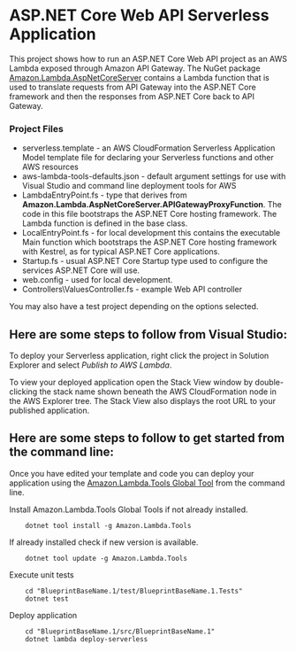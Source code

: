 # ASP.NET Core Web API Serverless Application

This project shows how to run an ASP.NET Core Web API project as an AWS Lambda exposed through Amazon API Gateway. The NuGet package [Amazon.Lambda.AspNetCoreServer](https://www.nuget.org/packages/Amazon.Lambda.AspNetCoreServer) contains a Lambda function that is used to translate requests from API Gateway into the ASP.NET Core framework and then the responses from ASP.NET Core back to API Gateway.


### Project Files ###

* serverless.template - an AWS CloudFormation Serverless Application Model template file for declaring your Serverless functions and other AWS resources
* aws-lambda-tools-defaults.json - default argument settings for use with Visual Studio and command line deployment tools for AWS
* LambdaEntryPoint.fs - type that derives from **Amazon.Lambda.AspNetCoreServer.APIGatewayProxyFunction**. The code in this file bootstraps the ASP.NET Core hosting framework. The Lambda function is defined in the base class.
* LocalEntryPoint.fs - for local development this contains the executable Main function which bootstraps the ASP.NET Core hosting framework with Kestrel, as for typical ASP.NET Core applications.
* Startup.fs - usual ASP.NET Core Startup type used to configure the services ASP.NET Core will use.
* web.config - used for local development.
* Controllers\ValuesController.fs - example Web API controller

You may also have a test project depending on the options selected.


## Here are some steps to follow from Visual Studio:

To deploy your Serverless application, right click the project in Solution Explorer and select *Publish to AWS Lambda*.

To view your deployed application open the Stack View window by double-clicking the stack name shown beneath the AWS CloudFormation node in the AWS Explorer tree. The Stack View also displays the root URL to your published application.

## Here are some steps to follow to get started from the command line:

Once you have edited your template and code you can deploy your application using the [Amazon.Lambda.Tools Global Tool](https://github.com/aws/aws-extensions-for-dotnet-cli#aws-lambda-amazonlambdatools) from the command line.

Install Amazon.Lambda.Tools Global Tools if not already installed.
```
    dotnet tool install -g Amazon.Lambda.Tools
```

If already installed check if new version is available.
```
    dotnet tool update -g Amazon.Lambda.Tools
```

Execute unit tests
```
    cd "BlueprintBaseName.1/test/BlueprintBaseName.1.Tests"
    dotnet test
```

Deploy application
```
    cd "BlueprintBaseName.1/src/BlueprintBaseName.1"
    dotnet lambda deploy-serverless
```

